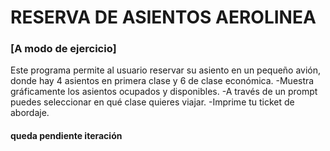 # RESERVA DE ASIENTOS AEROLINEA
### [A modo de ejercicio]
Este programa permite al usuario reservar su asiento en un pequeño avión, donde hay 4 asientos en primera clase y 6 de clase económica.
-Muestra gráficamente los asientos ocupados y disponibles.
-A través de un prompt puedes seleccionar en qué clase quieres viajar.
-Imprime tu ticket de abordaje.
#### queda pendiente iteración 
